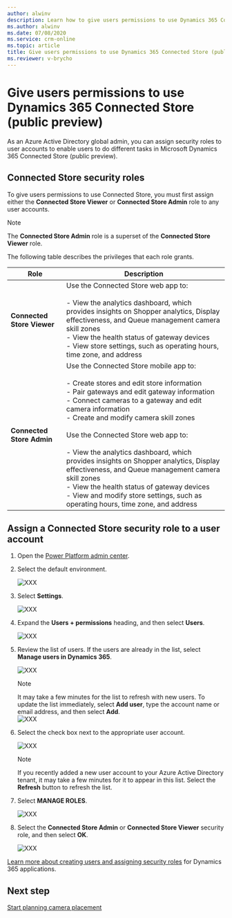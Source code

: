 ```yaml
---
author: alwinv
description: Learn how to give users permissions to use Dynamics 365 Connected Store (public preview).
ms.author: alwinv
ms.date: 07/08/2020
ms.service: crm-online
ms.topic: article
title: Give users permissions to use Dynamics 365 Connected Store (public preview)
ms.reviewer: v-brycho
---
```


# Give users permissions to use Dynamics 365 Connected Store (public preview)

As an Azure Active Directory global admin, you can assign security roles to user accounts to enable users to do different tasks in Microsoft Dynamics 365 Connected Store (public preview).

## Connected Store security roles

To give users permissions to use Connected Store, you must first assign either the **Connected Store Viewer** or **Connected Store Admin** role to any user accounts. 

> [!NOTE]
> The **Connected Store Admin** role is a superset of the **Connected Store Viewer** role.

The following table describes the privileges that each role grants.

|Role|	Description|
|--------------------------------|----------------------------------------------------------------------------------------------|
|**Connected Store Viewer**|	Use the Connected Store web app to:<br><br>- View the analytics dashboard, which provides insights on Shopper analytics, Display effectiveness, and Queue management camera skill zones<br>- View the health status of gateway devices <br>- View store settings, such as operating hours, time zone, and address<br>
|**Connected Store Admin**|	Use the Connected Store mobile app to:<br><br>- Create stores and edit store information<br>- Pair gateways and edit gateway information<br>- Connect cameras to a gateway and edit camera information<br>- Create and modify camera skill zones<br><br>Use the Connected Store web app to:<br><br>- View the analytics dashboard, which provides insights on Shopper analytics, Display effectiveness, and Queue management camera skill zones<br>- View the health status of gateway devices<br>- View and modify store settings, such as operating hours, time zone, and address|

## Assign a Connected Store security role to a user account

1. Open the [Power Platform admin center](https://admin.powerplatform.com/). 
        
2. Select the default environment.

    ![XXX](media/XXX.PNG "XXX")
    
3. Select **Settings**.

    ![XXX](media/XXX.PNG "XXX")
    
4. Expand the **Users + permissions** heading, and then select **Users**.

    ![XXX](media/XXX.PNG "XXX")

5. Review the list of users. If the users are already in the list, select **Manage users in Dynamics 365**.

    ![XXX](media/XXX.PNG "XXX")
   
    > [!NOTE]
    > It may take a few minutes for the list to refresh with new users. To update the list immediately, select **Add user**, type the account name or email address, and then select **Add**.<br>![XXX](media/XXX.PNG "XXX")
    
6. Select the check box next to the appropriate user account.    

    ![XXX](media/XXX.PNG "XXX")
   
    >[!NOTE]
    > If you recently added a new user account to your Azure Active Directory tenant, it may take a few minutes for it to appear in this list. Select the **Refresh** button to refresh the list.
   
7. Select **MANAGE ROLES**. 

    ![XXX](media/XXX.PNG "XXX")

8. Select the **Connected Store Admin** or **Connected Store Viewer** security role, and then select **OK**. 

    ![XXX](media/XXX.PNG "XXX")

[Learn more about creating users and assigning security roles](https://go.microsoft.com/fwlink/?linkid=2128632) for Dynamics 365 applications.

## Next step

[Start planning camera placement](camera-placement-checklist.md)


